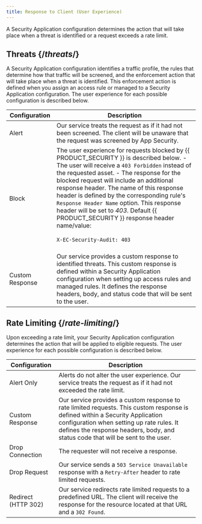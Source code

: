 ```yaml
---
title: Response to Client (User Experience)
---
```


A Security Application configuration determines the action that
will take place when a threat is identified or a request exceeds a rate
limit.

## Threats {/*threats*/}

A Security Application configuration identifies a traffic
profile, the rules that determine how that traffic will be screened, and
the enforcement action that will take place when a threat is identified.
This enforcement action is defined when you assign an access rule or
managed to a Security Application configuration. The user
experience for each possible configuration is described below.

| Configuration   | Description                                       |
| ----------- | ----------- |
| Alert           | Our service treats the request as if it had not been screened. The client will be unaware that the request was screened by App Security.                  |
| Block           | The user experience for requests blocked by {{ PRODUCT_SECURITY }} is described below.  -   The user will receive a `403 Forbidden` instead of the requested asset. -   The response for the blocked request will include an additional response header. The name of this response header is defined by the corresponding rule's `Response Header Name` option. This response header will be set to *403*.  Default {{ PRODUCT_SECURITY }} response header name/value:  <br /><br />`X-EC-Security-Audit: 403`<br /><br />                                              |
| Custom Response | Our service provides a custom response to identified threats. This custom response is defined within a Security Application configuration when setting up access rules and managed rules. It defines the response headers, body, and status code that will be sent to the user.                                             |

## Rate Limiting {/*rate-limiting*/}

Upon exceeding a rate limit, your Security Application
configuration determines the action that will be applied to eligible
requests. The user experience for each possible configuration is
described below.

| Configuration       | Description                                                                                                                                                                                                                                                            |
|---------------------|------------------------------------------------------------------------------------------------------------------------------------------------------------------------------------------------------------------------------------------------------------------------|
| Alert Only          | Alerts do not alter the user experience. Our service treats the request as if it had not exceeded the rate limit.                                                                                                                                                      |
| Custom Response     | Our service provides a custom response to rate limited requests. This custom response is defined within a Security Application configuration when setting up rate rules. It defines the response headers, body, and status code that will be sent to the user. |
| Drop Connection     | The requester will not receive a response.                                                                                                                                                                                                                             |
| Drop Request        | Our service sends a `503 Service Unavailable` response with a `Retry-After` header to rate limited requests.                                                                                                                                     |
| Redirect (HTTP 302) | Our service redirects rate limited requests to a predefined URL. The client will receive the response for the resource located at that URL and a `302 Found`. |
